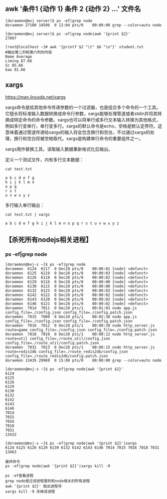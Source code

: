 ## awk '条件1 {动作 1} 条件 2 {动作 2} …' 文件名
```
[doraemon@mxj server]$ ps -ef|grep node
doraemon 27100 14596  0 12:04 pts/0    00:00:00 grep --color=auto node

[doraemon@mxj server]$ ps -ef|grep node|awk '{print $2}'
27097

[root@localhost ~]# awk '{printf $2 "\t" $6 "\n"}' student.txt
#输出第二列和第六列的内容
Name Average
Liming 87.66
Sc 85.66
Gao 91.66
```

## xargs
https://man.linuxde.net/xargs

xargs命令是给其他命令传递参数的一个过滤器，也是组合多个命令的一个工具。它擅长将标准输入数据转换成命令行参数，xargs能够处理管道或者stdin并将其转换成特定命令的命令参数。xargs也可以将单行或多行文本输入转换为其他格式，例如多行变单行，单行变多行。xargs的默认命令是echo，空格是默认定界符。这意味着通过管道传递给xargs的输入将会包含换行和空白，不过通过xargs的处理，换行和空白将被空格取代。xargs是构建单行命令的重要组件之一。

xargs用作替换工具，读取输入数据重新格式化后输出。

定义一个测试文件，内有多行文本数据：
```
cat test.txt

a b c d e f g
h i j k l m n
o p q
r s t
u v w x y z
```
多行输入单行输出：
```
cat test.txt | xargs

a b c d e f g h i j k l m n o p q r s t u v w x y z
```

## 【杀死所有nodejs相关进程】
### ps -ef|grep node
```
[doraemon@mxj-s ~]$ ps -ef|grep node
doraemon  6124  6117  0 Dec28 pts/0    00:00:01 [node] <defunct>
doraemon  6125  6119  0 Dec28 pts/0    00:00:03 [node] <defunct>
doraemon  6126  6118  0 Dec28 pts/0    00:00:02 [node] <defunct>
doraemon  6129  6116  0 Dec28 pts/0    00:00:00 [node] <defunct>
doraemon  6130  6115  0 Dec28 pts/0    00:00:00 [node] <defunct>
doraemon  6132  6123  0 Dec28 pts/0    00:00:03 [node] <defunct>
doraemon  6142  6122  0 Dec28 pts/0    00:00:02 [node] <defunct>
doraemon  6143  6120  0 Dec28 pts/0    00:00:02 [node] <defunct>
doraemon  6146  6121  0 Dec28 pts/0    00:00:02 [node] <defunct>
doraemon  7014  7011  0 Dec28 pts/1    00:01:03 node app.js config_file=./config.json config_file=./config.patch.json
doraemon  7015  7009  0 Dec28 pts/1    00:02:30 node app.js config_file=./config.json config_file=./config.patch.json
doraemon  7016  7012  0 Dec28 pts/1    00:00:39 node http_server.js route=game config_file=./config.json config_file=./config.patch.json
doraemon  7018  7010  0 Dec28 pts/1    00:00:12 node http_server.js route=util config_file=./route_util/config.json config_file=./route_util/config.patch.json
doraemon  7031  7013  0 Dec28 pts/1    00:00:15 node http_server.js route=redis2db config_file=./route_redis2db/config.json config_file=./route_redis2db/config.patch.json
doraemon 13435 29969  0 15:08 pts/0    00:00:00 grep --color=auto node

[doraemon@mxj-s ~]$ ps -ef|grep node|awk '{print $2}'
6124
6125
6126
6129
6130
6132
6142
6143
6146
7014
7015
7016
7018
7031
13432

[doraemon@mxj-s ~]$ ps -ef|grep node|awk '{print $2}'|xargs
6124 6125 6126 6129 6130 6132 6142 6143 6146 7014 7015 7016 7018 7031 13463

最终命令
ps -ef|grep node|awk '{print $2}'|xargs kill -9

ps -ef查看进程
grep node是过滤进程里的和node相关的所有进程
awk '{print $2}' 取出进程号
xargs kill -9 杀掉该进程

```
